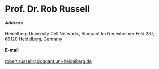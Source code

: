 # Prof. Dr. Rob Russell



#### Address
Heidelberg University Cell Networks, Bioquant Im Neuenheimer Feld 267, 69120 Heidelberg, Germany



#### E-mail
robert.russell@bioquant.uni-heidelberg.de
